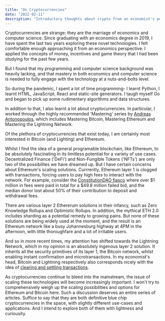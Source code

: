 ```yaml
---
title: "On Cryptocurrencies"
date: "2022-02-11"
description: "Introductory thoughts about crypto from an economist's perspective."
---
```


Cryptocurrencies are strange: they are the marriage of economics and computer science.
Since graduating with an economics degree in 2019, I have spent the last two years exploring these novel technologies. I felt comfortable enough approaching it from an economics perspective: I applied the concepts of money, incentives and game theory that I had been studying for the past few years.

But I found that my programming and computer science background was heavily lacking, and that mastery in both economics and computer science is needed to fully engage with the technology at a nuts-and-bolts level.

So during the pandemic, I spent a lot of time programming- I learnt Python, I learnt HTML, JavaScript, React and static-site generators. I taugh myself Go and began to pick up some rudimentary algorithms and data structures.

In addition to that, I also learnt a lot about cryptocurrencies. In particular, I worked through the highly recommended 'Mastering' series by [Andreas Antonopoulos](https://aantonop.com/), which includes Mastering Bitcoin, Mastering Ethereum and Mastering the Lightning Network.

Of the plethora of cryptocurrencies that exist today, I am certainly most interested in Bitcoin (and Lighting) and Ethereum.

Whilst I find the idea of a general programable blockchain, like Ethereum, to be absolutely fascinating in its limitless potential for a variety of use cases. Decentralized Finance ('DeFi') and Non-Fungible Tokens ('NFTs') are only two of the possibilites we have dreamed up. But I have certain concerns about Ethereum's scaling solutions. Currrently, Ethereum layer 1 is clogged with transactions, forcing users to pay high fees to interact with the network. For example, consider the [ConstitutionDAO fiasco](https://www.theverge.com/2021/11/24/22800995/constitutiondao-refund-progress-steep-gas-fees-cryptocurrency) where over $1 million in fees were paid in total for a $49.8 million failed bid, and the median donor lost about 50% of their contribution to deposit and withdrawal fees.

There are various layer 2 Ethererum solutions in their infancy, such as Zero Knowledge Rollups and Optimistic Rollups. In addition, the mythical ETH 2.0 includes sharding as a potential remedy to growing pains. But none of these solutions are being widely used at the moment, and the result is an Ethereum network like a busy Johannesburg highway at 4PM in the afternoon, with little thoroughfare and a lot of irritable users.

And so in more recent times, my attention has shifted towards the Lightning Network, which in my opinion is an absolutely ingenous layer 2 solution. It inherits all the security primitives of its layer 1, the Bitcoin network, whilst enabling instant confirmation and microtransactions. In my economist's head, Bitcoin and Lightning respectively also corresponds nicely with the idea of [clearing and settling transactions](<https://en.wikipedia.org/wiki/Clearing_(finance)>).

As cryptocurrencies continue to bleed into the mainstream, the issue of scaling these technologies will become increasingly important. I won't try to comprehensively weigh up the scaling possibilities and options for Ethereum and Bitcoin here. Such a discussion deserves an entire series of articles. Suffice to say that they are both definitive blue chip cryptocurrencies in the space, with slightly different use-cases and applications. And I intend to explore both of them with lightness and curiousity.
